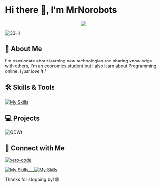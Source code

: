 # Hi there 👋, I'm MrNorobots
<p align="center">
  <img src="https://readme-typing-svg.demolab.com/?lines=I'M+Nabil+Miski+/+MrNorobots;Software+Engineering+Student; economics+graduate!&font=Fira%20Code&center=true&width=380&height=50&duration=4000&pause=1000">
</p>



![33HI](https://user-images.githubusercontent.com/125509450/222301350-99392611-b89f-4bfb-945b-f309bd54c83f.gif)



## 🚀 About Me

I'm passionate about learning new technologies and sharing knowledge with others, I'm an economics student but i also learn about Programming online. *I just love it !* 

## 🛠️ Skills & Tools
[![My Skills](https://skills.thijs.gg/icons?i=java,kotlin,nodejs,c,git,html,py,figma&theme=light)](https://skills.thijs.gg)

## 💻 Projects


![QDWt](https://user-images.githubusercontent.com/125509450/222270382-6f74f864-0185-4618-bae9-7fc6104576c3.gif)

## 🤝 Connect with Me

[![xero-code](https://user-images.githubusercontent.com/125509450/222269094-e6a7af3c-187a-408d-a02d-8b977bfcaa94.gif)](https://i.gifer.com/4JZ4.gif)

[![My Skills](https://skills.thijs.gg/icons?i=twitter&theme=light)](https://twitter.com/xCODE_NABIL/)___[![My Skills](https://skills.thijs.gg/icons?i=instagram&theme=light)](https://instagram.com/uptown_vibe777)

Thanks for stopping by! 😄

